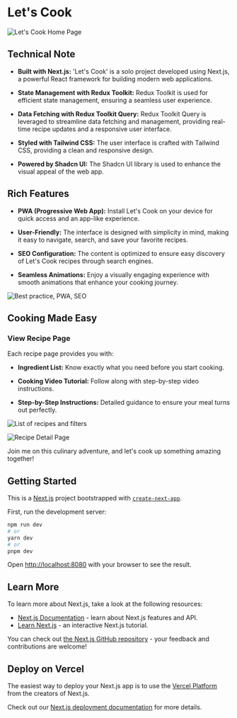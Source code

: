 
# Let's Cook

![Let's Cook Home Page](https://i.imgur.com/g0UL2mM.png)

## Technical Note

- **Built with Next.js:** 'Let's Cook' is a solo project developed using Next.js, a powerful React framework for building modern web applications.

- **State Management with Redux Toolkit:** Redux Toolkit is used for efficient state management, ensuring a seamless user experience.

- **Data Fetching with Redux Toolkit Query:** Redux Toolkit Query is leveraged to streamline data fetching and management, providing real-time recipe updates and a responsive user interface.

- **Styled with Tailwind CSS:** The user interface is crafted with Tailwind CSS, providing a clean and responsive design.

- **Powered by Shadcn UI:** The Shadcn UI library is used to enhance the visual appeal of the web app.

## Rich Features

- **PWA (Progressive Web App):** Install Let's Cook on your device for quick access and an app-like experience.

- **User-Friendly:** The interface is designed with simplicity in mind, making it easy to navigate, search, and save your favorite recipes.

- **SEO Configuration:** The content is optimized to ensure easy discovery of Let's Cook recipes through search engines.

- **Seamless Animations:** Enjoy a visually engaging experience with smooth animations that enhance your cooking journey.

![Best practice, PWA, SEO](https://i.imgur.com/1Wxos6W.png)

## Cooking Made Easy

### View Recipe Page

Each recipe page provides you with:

- **Ingredient List:** Know exactly what you need before you start cooking.

- **Cooking Video Tutorial:** Follow along with step-by-step video instructions.

- **Step-by-Step Instructions:** Detailed guidance to ensure your meal turns out perfectly.

![List of recipes and filters](https://i.imgur.com/T4r7EtX.png)

![Recipe Detail Page](https://i.imgur.com/4ovh6t4.png)

Join me on this culinary adventure, and let's cook up something amazing together!


## Getting Started

This is a [Next.js](https://nextjs.org/) project bootstrapped with [`create-next-app`](https://github.com/vercel/next.js/tree/canary/packages/create-next-app).

First, run the development server:

```bash
npm run dev
# or
yarn dev
# or
pnpm dev
```
Open [http://localhost:8080](http://localhost:3000) with your browser to see the result.

## Learn More

To learn more about Next.js, take a look at the following resources:

- [Next.js Documentation](https://nextjs.org/docs) - learn about Next.js features and API.
- [Learn Next.js](https://nextjs.org/learn) - an interactive Next.js tutorial.

You can check out [the Next.js GitHub repository](https://github.com/vercel/next.js/) - your feedback and contributions are welcome!

## Deploy on Vercel

The easiest way to deploy your Next.js app is to use the [Vercel Platform](https://vercel.com/new?utm_medium=default-template&filter=next.js&utm_source=create-next-app&utm_campaign=create-next-app-readme) from the creators of Next.js.

Check out our [Next.js deployment documentation](https://nextjs.org/docs/deployment) for more details.
